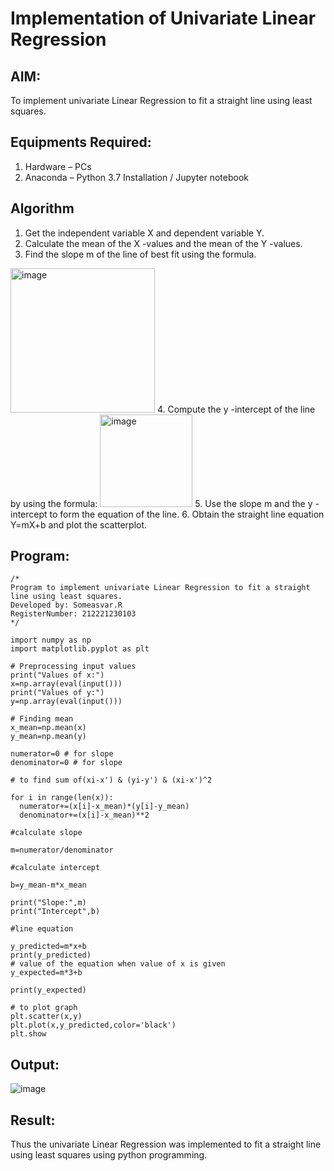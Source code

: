 # Implementation of Univariate Linear Regression
## AIM:
To implement univariate Linear Regression to fit a straight line using least squares.

## Equipments Required:
1. Hardware – PCs
2. Anaconda – Python 3.7 Installation / Jupyter notebook

## Algorithm
1. Get the independent variable X and dependent variable Y.
2. Calculate the mean of the X -values and the mean of the Y -values.
3. Find the slope m of the line of best fit using the formula. 
<img width="231" alt="image" src="https://user-images.githubusercontent.com/93026020/192078527-b3b5ee3e-992f-46c4-865b-3b7ce4ac54ad.png">
4. Compute the y -intercept of the line by using the formula:
<img width="148" alt="image" src="https://user-images.githubusercontent.com/93026020/192078545-79d70b90-7e9d-4b85-9f8b-9d7548a4c5a4.png">
5. Use the slope m and the y -intercept to form the equation of the line.
6. Obtain the straight line equation Y=mX+b and plot the scatterplot.

## Program:
```
/*
Program to implement univariate Linear Regression to fit a straight line using least squares.
Developed by: Someasvar.R
RegisterNumber: 212221230103
*/
```
```
import numpy as np
import matplotlib.pyplot as plt

# Preprocessing input values
print("Values of x:")
x=np.array(eval(input()))
print("Values of y:")
y=np.array(eval(input()))

# Finding mean
x_mean=np.mean(x)
y_mean=np.mean(y)

numerator=0 # for slope
denominator=0 # for slope

# to find sum of(xi-x') & (yi-y') & (xi-x')^2

for i in range(len(x)):
  numerator+=(x[i]-x_mean)*(y[i]-y_mean)
  denominator+=(x[i]-x_mean)**2 

#calculate slope

m=numerator/denominator

#calculate intercept

b=y_mean-m*x_mean

print("Slope:",m)
print("Intercept",b)

#line equation

y_predicted=m*x+b
print(y_predicted)
# value of the equation when value of x is given
y_expected=m*3+b

print(y_expected)

# to plot graph
plt.scatter(x,y)
plt.plot(x,y_predicted,color='black')
plt.show
```

## Output:
![image](https://user-images.githubusercontent.com/93434149/225259381-feedfdea-3a9a-495f-95a5-eb1334bdb1b5.png)



## Result:
Thus the univariate Linear Regression was implemented to fit a straight line using least squares using python programming.
